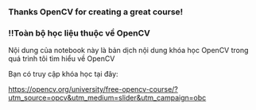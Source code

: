 ### Thanks OpenCV for creating a great course!

### !!Toàn bộ học liệu thuộc về OpenCV

Nội dung của notebook này là bản dịch nội dung khóa học OpenCV trong quá trình tôi tìm hiểu về OpenCV

Bạn có truy cập khóa học tại đây:

https://opencv.org/university/free-opencv-course/?utm_source=opcv&utm_medium=slider&utm_campaign=obc
